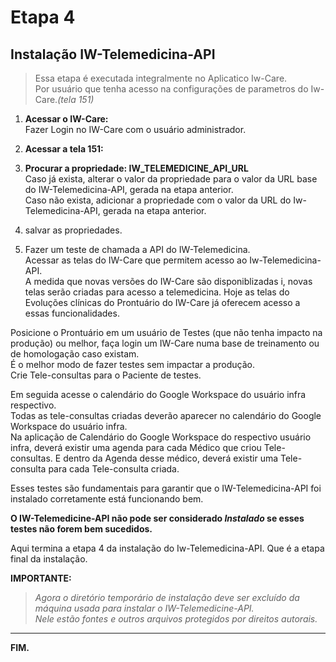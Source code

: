 # Etapa 4  
## Instalação IW-Telemedicina-API  
  

>Essa etapa é executada integralmente no Aplicatico Iw-Care.  
Por usuário que tenha acesso na configurações de parametros do Iw-Care.*(tela 151)*

1. **Acessar o IW-Care:**  
Fazer Login no IW-Care com o usuário administrador.  

2. **Acessar a tela 151:**  

3. **Procurar a propriedade: IW_TELEMEDICINE_API_URL**  
Caso já exista, alterar o valor da propriedade para o valor da URL base do IW-Telemedicina-API, gerada na etapa anterior.  
Caso não exista, adicionar a propriedade com o valor da URL do Iw-Telemedicina-API, gerada na etapa anterior.    

4. salvar as propriedades. 

5. Fazer um teste de chamada a API do IW-Telemedicina.  
Acessar as telas do IW-Care que permitem acesso ao Iw-Telemedicina-API.  
A medida que novas versões do IW-Care são disponiblizadas i, novas telas serão criadas para acesso a telemedicina.
Hoje as telas do Evoluções clínicas do Prontuário do IW-Care já oferecem acesso a essas funcionalidades.  

Posicione o Prontuário em um usuário de Testes (que não tenha impacto na produção) ou melhor, faça login um IW-Care numa base de treinamento ou de homologação caso existam.  
É o melhor modo de fazer testes sem impactar a produção.  
Crie Tele-consultas para o Paciente de testes.

Em seguida acesse o calendário do Google Workspace do usuário infra respectivo.  
Todas as tele-consultas criadas deverão aparecer no calendário do Google Workspace do usuário infra.  
Na aplicação de Calendário do Google Workspace do respectivo usuário infra, deverá existir uma agenda para cada Médico que criou Tele-consultas.
E dentro da Agenda desse médico, deverá existir uma Tele-consulta para cada Tele-consulta criada.  

Esses testes são fundamentais para garantir que o IW-Telemedicina-API foi instalado corretamente está funcionando bem.  

**O IW-Telemedicine-API não pode ser considerado *Instalado* se esses testes não forem bem sucedidos.** 


Aqui termina a etapa 4 da instalação do Iw-Telemedicina-API. Que é a etapa final da instalação.  

**IMPORTANTE:**  
>*Agora o diretório temporário de instalação deve ser excluído da máquina usada para instalar o IW-Telemedicine-API.  
Nele estão fontes e outros arquivos protegidos por direitos autorais.*  

---
**FIM.**


